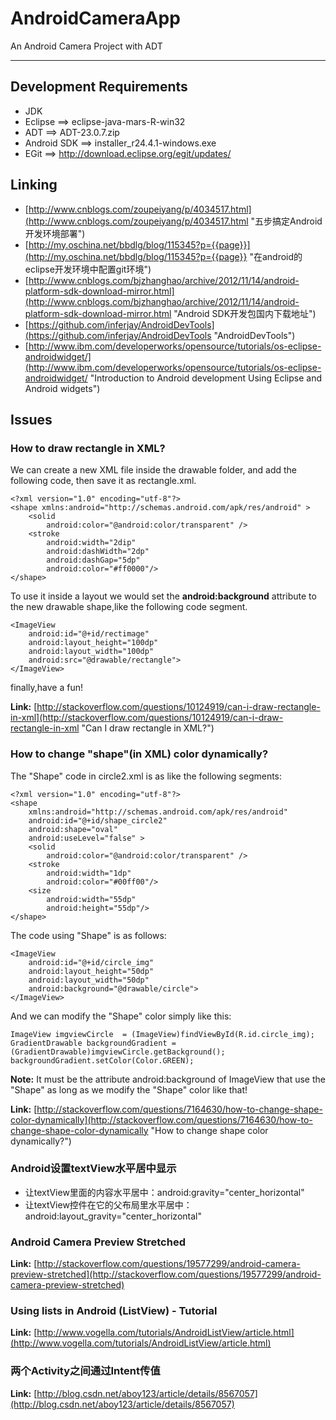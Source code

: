 # AndroidCameraApp
An Android Camera Project with ADT

------

## Development Requirements ##

- JDK
- Eclipse ==> eclipse-java-mars-R-win32
- ADT ==> ADT-23.0.7.zip
- Android SDK ==> installer_r24.4.1-windows.exe
- EGit ==> http://download.eclipse.org/egit/updates/

## Linking ##

* [http://www.cnblogs.com/zoupeiyang/p/4034517.html](http://www.cnblogs.com/zoupeiyang/p/4034517.html "五步搞定Android开发环境部署")
* [http://my.oschina.net/bbdlg/blog/115345?p={{page}}](http://my.oschina.net/bbdlg/blog/115345?p={{page}} "在android的eclipse开发环境中配置git环境")
* [http://www.cnblogs.com/bjzhanghao/archive/2012/11/14/android-platform-sdk-download-mirror.html](http://www.cnblogs.com/bjzhanghao/archive/2012/11/14/android-platform-sdk-download-mirror.html "Android SDK开发包国内下载地址")
* [https://github.com/inferjay/AndroidDevTools](https://github.com/inferjay/AndroidDevTools "AndroidDevTools")
* [http://www.ibm.com/developerworks/opensource/tutorials/os-eclipse-androidwidget/](http://www.ibm.com/developerworks/opensource/tutorials/os-eclipse-androidwidget/ "Introduction to Android development Using Eclipse and Android widgets")

## Issues ##

### How to draw rectangle in XML? ###

We can create a new XML file inside the drawable folder, and add the following code, then save it as rectangle.xml.

	<?xml version="1.0" encoding="utf-8"?>
	<shape xmlns:android="http://schemas.android.com/apk/res/android" >
	    <solid 
	        android:color="@android:color/transparent" />
	    <stroke
	        android:width="2dip"
	        android:dashWidth="2dp"   
	        android:dashGap="5dp"    
	        android:color="#ff0000"/>
	</shape>

To use it inside a layout we would set the **android:background** attribute to the new drawable shape,like the following code segment.

	<ImageView 
		android:id="@+id/rectimage" 
		android:layout_height="100dp" 
		android:layout_width="100dp" 
		android:src="@drawable/rectangle">
	</ImageView>

finally,have a fun!

**Link:** [http://stackoverflow.com/questions/10124919/can-i-draw-rectangle-in-xml](http://stackoverflow.com/questions/10124919/can-i-draw-rectangle-in-xml "Can I draw rectangle in XML?")

### How to change "shape"(in XML) color dynamically? ###

The "Shape" code in circle2.xml is as like the following segments:

    <?xml version="1.0" encoding="utf-8"?>
	<shape 
	    xmlns:android="http://schemas.android.com/apk/res/android"
	    android:id="@+id/shape_circle2"
	    android:shape="oval"
	    android:useLevel="false" >	        
	    <solid 
	        android:color="@android:color/transparent" />	    
	    <stroke
	        android:width="1dp"
	        android:color="#00ff00"/>
	    <size
	        android:width="55dp"
	        android:height="55dp"/>    
	</shape>

The code using "Shape" is as follows:

	<ImageView 
		android:id="@+id/circle_img" 
		android:layout_height="50dp" 
		android:layout_width="50dp" 
		android:background="@drawable/circle">
	</ImageView>

And we can modify the "Shape" color simply like this:

	ImageView imgviewCircle  = (ImageView)findViewById(R.id.circle_img);
	GradientDrawable backgroundGradient = (GradientDrawable)imgviewCircle.getBackground();
	backgroundGradient.setColor(Color.GREEN);

**Note:** It must be the attribute android:background of ImageView that use the "Shape" as long as we modify the "Shape" color like that!

**Link:** [http://stackoverflow.com/questions/7164630/how-to-change-shape-color-dynamically](http://stackoverflow.com/questions/7164630/how-to-change-shape-color-dynamically "How to change shape color dynamically?")

### Android设置textView水平居中显示

* 让textView里面的内容水平居中：android:gravity="center_horizontal"
* 让textView控件在它的父布局里水平居中：android:layout_gravity="center_horizontal"

### Android Camera Preview Stretched

**Link:** [http://stackoverflow.com/questions/19577299/android-camera-preview-stretched](http://stackoverflow.com/questions/19577299/android-camera-preview-stretched)

### Using lists in Android (ListView) - Tutorial

**Link:** [http://www.vogella.com/tutorials/AndroidListView/article.html](http://www.vogella.com/tutorials/AndroidListView/article.html)

### 两个Activity之间通过Intent传值

**Link:** [http://blog.csdn.net/aboy123/article/details/8567057](http://blog.csdn.net/aboy123/article/details/8567057)